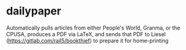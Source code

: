 # dailypaper

Automatically pulls articles from either People's World, Granma, or the CPUSA, produces a PDF via LaTeX, and sends that PDF to Liesel (https://gitlab.com/rail5/bookthief) to prepare it for home-printing